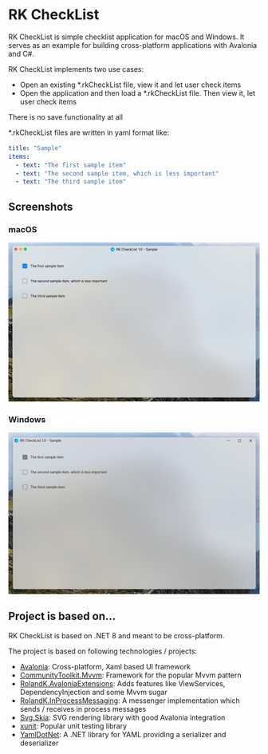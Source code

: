# RK CheckList
RK CheckList is simple checklist application for macOS and Windows. 
It serves as an example for building cross-platform applications with Avalonia and C#.

RK CheckList implements two use cases:
 - Open an existing *.rkCheckList file, view it and let user check items
 - Open the application and then load a *.rkCheckList file. Then view it, let user check items

There is no save functionality at all

*.rkCheckList files are written in yaml format like:
```yaml
title: "Sample"
items:
  - text: "The first sample item"
  - text: "The second sample item, which is less important"
  - text: "The third sample item"
```

## Screenshots
### macOS
![](assets/screenshot_macosx.png)

### Windows
![](assets/screenshot_windows.png)

## Project is based on...
RK CheckList is based on .NET 8 and meant to be cross-platform. 

The project is based on following technologies / projects:
 - [Avalonia](https://github.com/AvaloniaUI/Avalonia): Cross-platform, Xaml based UI framework
 - [CommunityToolkit.Mvvm](https://github.com/CommunityToolkit/dotnet): Framework for the popular Mvvm pattern
 - [RolandK.AvaloniaExtensions](https://github.com/RolandKoenig/RolandK.AvaloniaExtensions): Adds features like ViewServices, DependencyInjection and some Mvvm sugar
 - [RolandK.InProcessMessaging](https://github.com/RolandKoenig/RolandK.InProcessMessaging): A messenger implementation which sends / receives in process messages
 - [Svg.Skia](https://github.com/wieslawsoltes/Svg.Skia): SVG rendering library with good Avalonia integration
 - [xunit](https://github.com/xunit/xunit): Popular unit testing library
 - [YamlDotNet](https://github.com/aaubry/YamlDotNet): A .NET library for YAML providing a serializer and deserializer